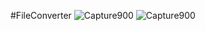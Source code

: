 #FileConverter
![Capture900](https://github.com/user-attachments/assets/67c334aa-e66f-4f28-815d-fec9500596d2)
![Capture900](https://github.com/user-attachments/assets/66fa3971-c0b8-4139-9fdc-45cee4a9e0ab)
